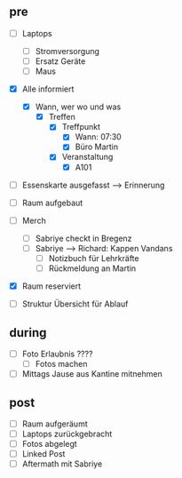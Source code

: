 ## pre
- [ ] Laptops 
  - [ ] Stromversorgung
  - [ ] Ersatz Geräte
  - [ ] Maus
- [x] Alle informiert 
  - [x] Wann, wer wo und was
    - [x] Treffen 
      - [x] Treffpunkt 
        - [x] Wann: 07:30
        - [x] Büro Martin
      - [x] Veranstaltung 
        - [x] A101
- [ ] Essenskarte ausgefasst --> Erinnerung
- [ ] Raum aufgebaut
- [ ] Merch 
  - [ ] Sabriye checkt in Bregenz
  - [ ] Sabriye --> Richard: Kappen Vandans
    - [ ] Notizbuch für Lehrkräfte
    - [ ] Rückmeldung an Martin

- [x] Raum reserviert
- [ ] Struktur Übersicht für Ablauf 


## during
- [ ] Foto Erlaubnis ????
  - [ ] Fotos machen
- [ ] Mittags Jause aus Kantine mitnehmen

## post
- [ ] Raum aufgeräumt
- [ ] Laptops zurückgebracht
- [ ] Fotos abgelegt
- [ ] Linked Post 
- [ ] Aftermath mit Sabriye 
